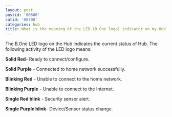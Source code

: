 ```yaml
---
layout: post
postid: '00600'
catid: '00300'
categories: hub
title: What is the meaning of the LED (B.One logo) indicator on my Hub?
---
```


The B.One LED logo on the Hub indicates the current status of Hub. The following activity of the LED logo means:

**Solid Red**- Ready to connect/configure.

**Solid Purple** - Connected to home network successfully.

**Blinking Red** - Unable to connect to the home network.

**Blinking Purple** - Unable to connect to the Internet.

**Single Red blink** - Security sensor alert.

**Single Purple blink**- Device/Sensor status change.